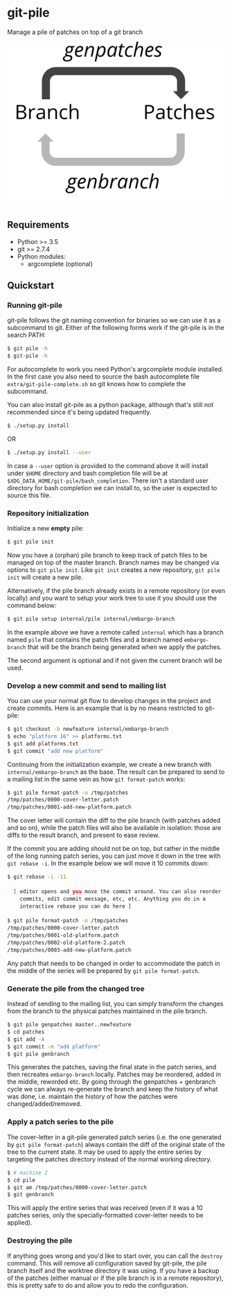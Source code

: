 # git-pile
Manage a pile of patches on top of a git branch

<p align="center">
  <img src="/docs/git-pile-cycle.svg" />
</p>

## Requirements

 - Python >= 3.5
 - git >= 2.7.4
 - Python modules:
   - argcomplete (optional)

## Quickstart

### Running git-pile

git-pile follows the git naming convention for binaries so we can use it as a
subcommand to git. Either of the following forms work if the git-pile is in the
search PATH:

```bash
$ git pile -h
$ git-pile -h
```

For autocomplete to work you need Python's argcomplete module installed.
In the first case you also need to source the bash autocomplete file
`extra/git-pile-complete.sh` so git knows how to complete the subcommand.

You can also install git-pile as a python package, although that's still not
recommended since it's being updated frequently.

```bash
$ ./setup.py install
```

OR

```bash
$ ./setup.py install --user
```

In case a `--user` option is provided to the command above it will install
under `$HOME` directory and bash completion file will be at
`$XDG_DATA_HOME/git-pile/bash_completion`.  There isn't a standard user
directory for bash completion we can install to, so the user is expected to
source this file.

### Repository initialization

Initialize a new **empty** pile:

```bash
$ git pile init
```

Now you have a (orphan) pile branch to keep track of patch files to be managed
on top of the master branch. Branch names may be changed via options to
`git pile init`. Like `git init` creates a new repository, `git pile init` will
create a new pile.

Alternatively, if the pile branch already exists in a remote repository (or
even locally) and you want to setup your work tree to use it you should use
the command below:

```bash
$ git pile setup internal/pile internal/embargo-branch
```

In the example above we have a remote called `internal` which has a branch
named `pile` that contains the patch files and a branch named `embargo-branch`
that will be the branch being generated when we apply the patches.

The second argument is optional and if not given the current branch will be
used.

### Develop a new commit and send to mailing list

You can use your normal git flow to develop changes in the project and create
commits. Here is an example that is by no means restricted to git-pile:

```bash
$ git checkout -b newfeature internal/embargo-branch
$ echo "platform 16" >> platforms.txt
$ git add platforms.txt
$ git commit "add new platform"
```

Continuing from the initialization example, we create a new branch with
`internal/embargo-branch` as the base. The result can be prepared to send to a
mailing list in the same vein as how `git format-patch` works:

```bash
$ git pile format-patch -o /tmp/patches
/tmp/patches/0000-cover-letter.patch
/tmp/patches/0001-add-new-platform.patch
```

The cover letter will contain the diff to the pile branch (with patches added
and so on), while the patch files will also be available in isolation: those
are diffs to the result branch, and present to ease review.

If the commit you are adding should not be on top, but rather in the middle
of the long running patch series, you can just move it down in the tree
with `git rebase -i`. In the example below we will move it 10 commits down:

```bash
$ git rebase -i -11

  [ editor opens and you move the commit around. You can also reorder
    commits, edit commit message, etc, etc. Anything you do in a
    interactive rebase you can do here ]

$ git pile format-patch -o /tmp/patches
/tmp/patches/0000-cover-letter.patch
/tmp/patches/0001-old-platform.patch
/tmp/patches/0002-old-platform-2.patch
/tmp/patches/0003-add-new-platform.patch
```

Any patch that needs to be changed in order to accommodate the patch in the
middle of the series will be prepared by `git pile format-patch`.

### Generate the pile from the changed tree

Instead of sending to the mailing list, you can simply transform
the changes from the branch to the physical patches maintained
in the pile branch.

```bash
$ git pile genpatches master..newfeature
$ cd patches
$ git add -A
$ git commit -m "add platform"
$ git pile genbranch
```

This generates the patches, saving the final state in the patch series, and
then recreates `embargo-branch` locally. Patches may be reordered, added in the
middle, reworded etc. By going through the genpatches + genbranch cycle we can
always re-generate the branch and keep the history of what was done, i.e.
maintain the history of how the patches were changed/added/removed.

### Apply a patch series to the pile

The cover-letter in a git-pile generated patch series (i.e. the one generated
by `git pile format-patch`) always contain the diff of the original state of the
tree to the current state. It may be used to apply the entire series by
targeting the patches directory instead of the normal working directory.

```bash
$ # machine 2
$ cd pile
$ git am /tmp/patches/0000-cover-letter.patch
$ git genbranch
```

This will apply the entire series that was received (even if it was a 10 patches
series, only the specially-formatted cover-letter needs to be applied).

### Destroying the pile

If anything goes wrong and you'd like to start over, you can call the `destroy`
command. This will remove all configuration saved by git-pile, the pile branch
itself and the worktree directory it was using. If you have a backup of the
patches (either manual or if the pile branch is in a remote repository), this
is pretty safe to do and allow you to redo the configuration.
